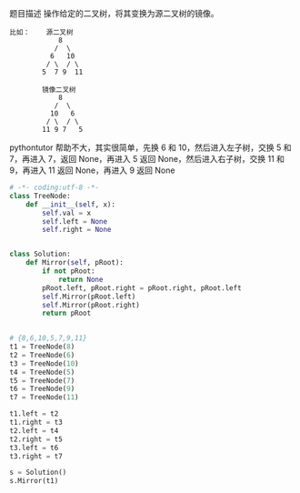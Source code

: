 
题目描述
操作给定的二叉树，将其变换为源二叉树的镜像。

    比如：    源二叉树 
                8
               /  \
              6   10
             / \  / \
            5  7 9  11
            
            镜像二叉树
                8
               /  \
              10   6
             / \  / \
            11 9 7   5

pythontutor 帮助不大，其实很简单，先换 6 和 10，然后进入左子树，交换 5 和 7，再进入 7，返回 None，再进入 5 返回 None，然后进入右子树，交换 11 和 9，再进入 11 返回 None，再进入 9 返回 None 

```python 
# -*- coding:utf-8 -*- 
class TreeNode:
    def __init__(self, x):
        self.val = x
        self.left = None
        self.right = None


class Solution:
    def Mirror(self, pRoot):
        if not pRoot:
            return None 
        pRoot.left, pRoot.right = pRoot.right, pRoot.left 
        self.Mirror(pRoot.left)
        self.Mirror(pRoot.right)
        return pRoot                    
                    

# {8,6,10,5,7,9,11} 
t1 = TreeNode(8)
t2 = TreeNode(6)
t3 = TreeNode(10)
t4 = TreeNode(5)
t5 = TreeNode(7)
t6 = TreeNode(9)
t7 = TreeNode(11) 

t1.left = t2 
t1.right = t3 
t2.left = t4
t2.right = t5 
t3.left = t6
t3.right = t7 

s = Solution()
s.Mirror(t1)
```

